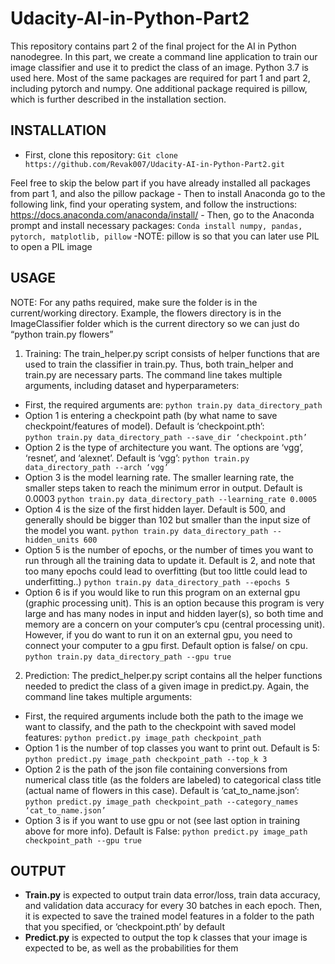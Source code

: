 # Udacity-AI-in-Python-Part2
This repository contains part 2 of the final project for the AI in Python nanodegree. In this part, we create a command line application to train our image classifier 
and use it to predict the class of an image. Python 3.7 is used here. Most of the same packages are required for part 1 and part 2, including pytorch and numpy. One additional package required is pillow, which is further described in the installation section.

## INSTALLATION
-	First, clone this repository:
    `Git clone https://github.com/Revak007/Udacity-AI-in-Python-Part2.git`
    
Feel free to skip the below part if you have already installed all packages from part 1, and also the pillow package
    -	 Then to install Anaconda go to the following link, find your operating system, and follow the instructions: https://docs.anaconda.com/anaconda/install/
    -	 Then, go to the Anaconda prompt and install necessary packages:
            `Conda install numpy, pandas, pytorch, matplotlib, pillow`
            -NOTE: pillow is so that you can later use PIL to open a PIL image

## USAGE
NOTE: For any paths required, make sure the folder is in the current/working directory. Example, the flowers directory is in the ImageClassifier folder which is the current directory so we can just do “python train.py flowers”

1)	Training: 
The train_helper.py script consists of helper functions that are used to train the classifier in train.py. Thus, both train_helper and train.py are necessary parts. The command line takes multiple arguments, including dataset and hyperparameters:

- First, the required arguments are:
	 `python train.py data_directory_path`
- Option 1 is entering a checkpoint path (by what name to save checkpoint/features of model).    Default is ‘checkpoint.pth’:			
   `python train.py data_directory_path --save_dir ‘checkpoint.pth’`
- Option 2 is the type of architecture you want. The options are ‘vgg’, ‘resnet’, and ‘alexnet’. Default is ‘vgg’:
	 `python train.py data_directory_path --arch ‘vgg’`
- Option 3 is the model learning rate. The smaller learning rate, the smaller steps taken to reach the minimum error in output. Default is 0.0003
	 `python train.py data_directory_path --learning_rate 0.0005`
- Option 4 is the size of the first hidden layer. Default is 500, and generally should be bigger than 102 but smaller than the input size of the model you want. 
	 `python train.py data_directory_path --hidden_units 600`
- Option 5 is the number of epochs, or the number of times you want to run through all the training data to update it. Default is 2, and note that too many epochs could lead to overfitting (but too little could lead to underfitting..)
	 `python train.py data_directory_path --epochs 5`
- Option 6 is if you would like to run this program on an external gpu (graphic processing unit). This is an option because this program is very large and has many nodes in input and hidden layer(s), so both time and memory are a concern on your computer’s cpu (central processing unit). However, if you do want to run it on an external gpu, you need to connect your computer to a gpu first. Default option is false/ on cpu.
	 `python train.py data_directory_path --gpu true`

2)	Prediction:
The predict_helper.py script contains all the helper functions needed to predict the class of a given image in predict.py. Again, the command line takes multiple arguments:

- First, the required arguments include both the path to the image we want to classify, and the path to the checkpoint with saved model features:
	 `python predict.py image_path checkpoint_path`
- Option 1 is the number of top classes you want to print out. Default is 5:
	 `python predict.py image_path checkpoint_path --top_k 3`
- Option 2 is the path of the json file containing conversions from numerical class title (as the folders are labeled) to categorical class title (actual name of flowers in this case). Default is ‘cat_to_name.json’:
	 `python predict.py image_path checkpoint_path --category_names ‘cat_to_name.json’`
- Option 3 is if you want to use gpu or not (see last option in training above for more info). Default is False:
	 `python predict.py image_path checkpoint_path --gpu true`

## OUTPUT
-	**Train.py** is expected to output train data error/loss, train data accuracy, and validation data accuracy for every 30 batches in each epoch. Then, it is expected to save the trained model features in a folder to the path that you specified, or ‘checkpoint.pth’ by default
-	**Predict.py** is expected to output the top k classes that your image is expected to be, as well as the probabilities for them 




